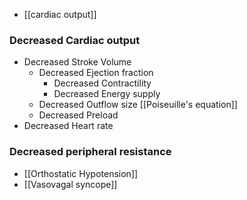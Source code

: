 - [[cardiac output]] 
### Decreased Cardiac output
- Decreased Stroke Volume
	- Decreased Ejection fraction
		- Decreased Contractility
		- Decreased Energy supply
	- Decreased Outflow size [[Poiseuille's equation]] 
	- Decreased Preload
- Decreased Heart rate

### Decreased peripheral resistance
- [[Orthostatic Hypotension]] 
- [[Vasovagal syncope]] 



